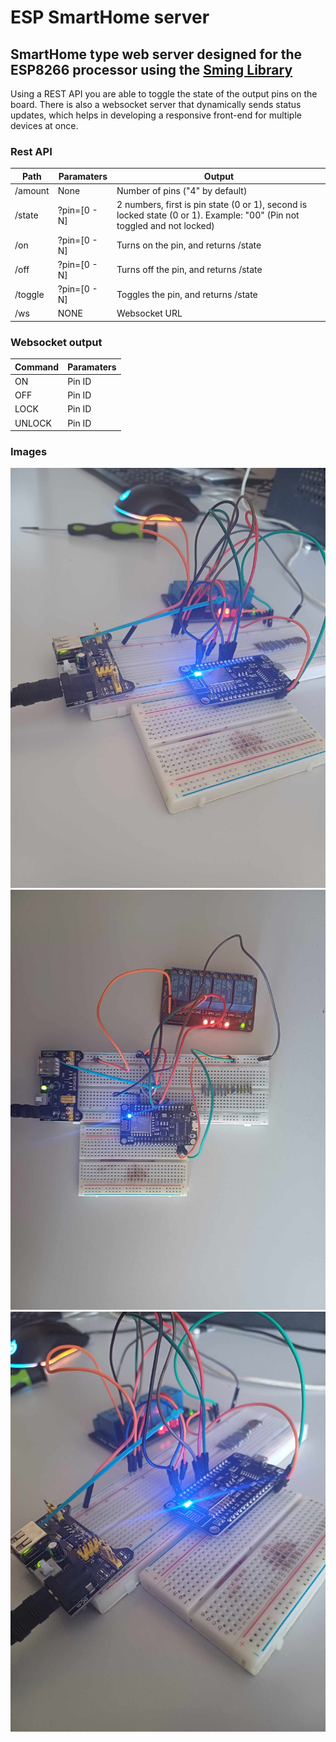 # ESP SmartHome server

## SmartHome type web server designed for the ESP8266 processor using the [Sming Library](https://github.com/SmingHub/Sming)

Using a REST API you are able to toggle the state of the output pins on the board.
There is also a websocket server that dynamically sends status updates, which helps in developing a responsive front-end for multiple devices at once.

### Rest API

| Path    | Paramaters   | Output                                                                                                                  |
|---------|--------------|-------------------------------------------------------------------------------------------------------------------------|
| /amount | None         | Number of pins ("4" by default)                                                                                         |
| /state  | ?pin=[0 - N] | 2 numbers, first is pin state (0 or 1), second is locked state (0 or 1). Example: "00" (Pin not toggled and not locked) |
| /on     | ?pin=[0 - N] | Turns on the pin, and returns /state                                                                                    |
| /off    | ?pin=[0 - N] | Turns off the pin, and returns /state                                                                                   |
| /toggle | ?pin=[0 - N] | Toggles the pin, and returns /state                                                                                     |
| /ws     | NONE         | Websocket URL

### Websocket output

| Command | Paramaters |
|---------|------------|
| ON      | Pin ID     |
| OFF     | Pin ID     |
| LOCK    | Pin ID     |
| UNLOCK  | Pin ID     |


### Images

![Image 1](https://github.com/DomiRusz24/ESP-SmartHome/blob/main/img/1.png?raw=true "Image 1")
![Image 2](https://github.com/DomiRusz24/ESP-SmartHome/blob/main/img/2.png?raw=true "Image 2")
![Image 3](https://github.com/DomiRusz24/ESP-SmartHome/blob/main/img/3.png?raw=true "Image 3")


